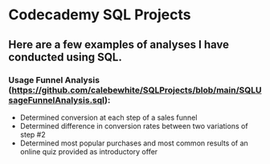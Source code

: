 # Codecademy SQL Projects

## Here are a few examples of analyses I have conducted using SQL.

### Usage Funnel Analysis (https://github.com/calebewhite/SQLProjects/blob/main/SQLUsageFunnelAnalysis.sql):

- Determined conversion at each step of a sales funnel
- Determined difference in conversion rates between two variations of step #2
- Determined most popular purchases and most common results of an online quiz provided as introductory offer
